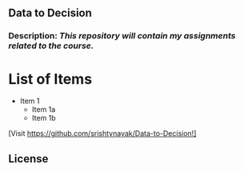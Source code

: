 ## Data to Decision

### Description: _This repository will contain my assignments related to the course._
# List of Items
* Item 1
  * Item 1a
  * Item 1b

[Visit https://github.com/srishtynayak/Data-to-Decision!]

## License 
